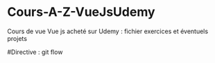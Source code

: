 # Cours-A-Z-VueJsUdemy
Cours de vue Vue js acheté sur Udemy : fichier exercices et éventuels projets


#Directive : git flow

